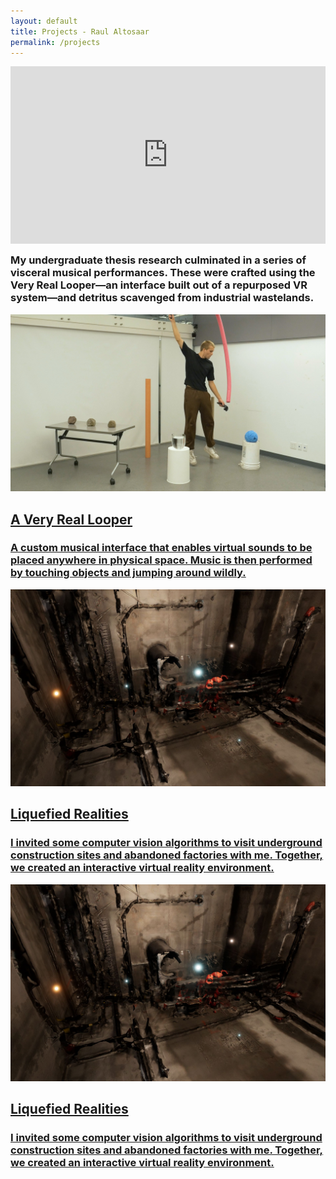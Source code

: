 ```yaml
---
layout: default
title: Projects - Raul Altosaar
permalink: /projects
---
```


<html>


<div class="project">

<div style="padding:56.25% 0 0 0;position:relative;"><iframe src="https://player.vimeo.com/video/347904695?color=ff9933&byline=0&title=0&portrait=0" style="position:absolute;top:0;left:0;width:100%;height:100%;" frameborder="0" allow="autoplay; fullscreen" allowfullscreen></iframe></div><script src="https://player.vimeo.com/api/player.js"></script>

<h3 style="margin-top:1em;">My undergraduate thesis research culminated in a series of visceral musical performances. These were crafted using the Very Real Looper&mdash;an interface built out of a repurposed VR system&mdash;and detritus scavenged from industrial wastelands.</h3>

</div>



<div class="project">

<a href="/a-very-real-looper">

<img src="../assets/img/projects/a-very-real-looper/looper-jump.jpg">

<h2 class="arrow">A Very Real Looper</h2>

<h3>A custom musical interface that enables virtual sounds to be placed anywhere in physical space. Music is then performed by touching objects and jumping around wildly.</h3>
</a>

</div>



<div class="project">

<a href="/liquefied-realities">

<img src="../assets/img/projects/liquefied-realities/1stroom.jpg">

<h2 class="arrow">Liquefied Realities</h2>

<h3>I invited some computer vision algorithms to visit underground construction sites and abandoned factories with me. Together, we created an interactive virtual reality environment. </h3>

</a>

</div>



<div class="project">

<a href="/computationaly-disintegrative-therapy">

<img src="../assets/img/projects/liquefied-realities/1stroom.jpg">

<h2 class="arrow">Liquefied Realities</h2>

<h3>I invited some computer vision algorithms to visit underground construction sites and abandoned factories with me. Together, we created an interactive virtual reality environment. </h3>

</a>

</div>




</html>